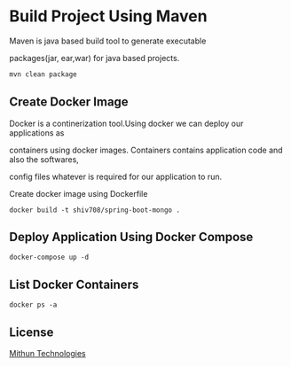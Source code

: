 # Build Project Using Maven

Maven is java based build tool to generate executable 

packages(jar, ear,war) for java based projects.

```bash
mvn clean package
```

## Create Docker Image
Docker is a continerization tool.Using docker we can deploy our applications as 

containers using docker images. Containers contains application code and also the softwares,

config files whatever is required for our application to run.

Create docker image using Dockerfile


```docker
docker build -t shiv708/spring-boot-mongo .
```

## Deploy Application Using Docker Compose 

```docker-compose 
docker-compose up -d 
```

## List Docker Containers
```docker
docker ps -a
```

## License
[Mithun Technologies](http://mithuntechnologies.co.in)

